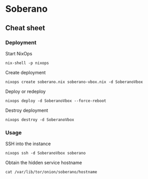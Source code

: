 # Soberano

## Cheat sheet

### Deployment

Start NixOps

```
nix-shell -p nixops
```

Create deployment

```
nixops create soberano.nix soberano-vbox.nix -d SoberanoVbox
```

Deploy or redeploy

```
nixops deploy -d SoberanoVbox --force-reboot
```

Destroy deployment

```
nixops destroy -d SoberanoVbox
```

### Usage

SSH into the instance

```
nixops ssh -d SoberanoVbox soberano
```

Obtain the hidden service hostname

```
cat /var/lib/tor/onion/soberano/hostname
```
